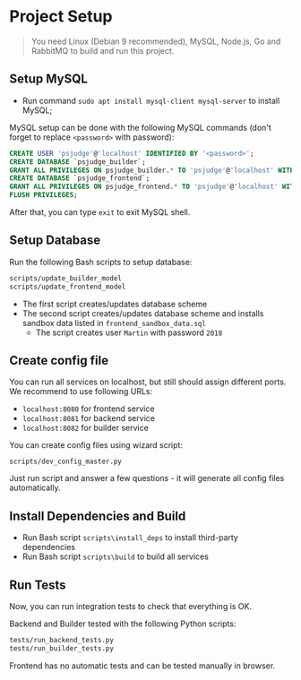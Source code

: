 # Project Setup

>You need Linux (Debian 9 recommended), MySQL, Node.js, Go and RabbitMQ to build and run this project.

## Setup MySQL

* Run command `sudo apt install mysql-client mysql-server` to install MySQL;

MySQL setup can be done with the following MySQL commands (don't forget to replace `<password>` with password):

```sql
CREATE USER 'psjudge'@'localhost' IDENTIFIED BY '<password>';
CREATE DATABASE `psjudge_builder`;
GRANT ALL PRIVILEGES ON psjudge_builder.* TO 'psjudge'@'localhost' WITH GRANT OPTION;
CREATE DATABASE `psjudge_frontend`;
GRANT ALL PRIVILEGES ON psjudge_frontend.* TO 'psjudge'@'localhost' WITH GRANT OPTION;
FLUSH PRIVILEGES;
```

After that, you can type `exit` to exit MySQL shell.

## Setup Database

Run the following Bash scripts to setup database:

```bash
scripts/update_builder_model
scripts/update_frontend_model
```

* The first script creates/updates database scheme
* The second script creates/updates database scheme and installs sandbox data listed in `frontend_sandbox_data.sql`
  * The script creates user `Martin` with password `2018`
  
## Create config file

You can run all services on localhost, but still should assign different ports. We recommend to use following URLs:

* `localhost:8080` for frontend service
* `localhost:8081` for backend service
* `localhost:8082` for builder service

You can create config files using wizard script:

```python3
scripts/dev_config_master.py
```

Just run script and answer a few questions - it will generate all config files automatically.

## Install Dependencies and Build

* Run Bash script `scripts\install_deps` to install third-party dependencies
* Run Bash script `scripts\build` to build all services

## Run Tests

Now, you can run integration tests to check that everything is OK.

Backend and Builder tested with the following Python scripts:

```bash
tests/run_backend_tests.py
tests/run_builder_tests.py
```

Frontend has no automatic tests and can be tested manually in browser.
